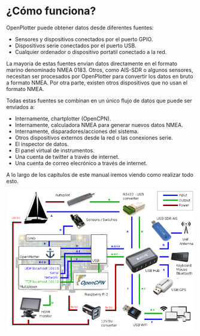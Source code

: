 # ¿Cómo funciona?

OpenPlotter puede obtener datos desde diferentes fuentes:

* Sensores y dispositivos conectados por el puerto GPIO.
* Dispositivos serie conectados por el puerto USB.
* Cualquier ordenador o dispositivo portatil conectado a la red.

La mayoria de estas fuentes envian datos directamente en el  formato marino denominado NMEA 0183. Otros, como AIS-SDR o algunos sensores, necesitan ser procesados por OpenPlotter para convertir los datos en bruto a formato NMEA. Por otra parte, existen otros dispositivos que no usan el formato NMEA.

Todas estas fuentes se combinan en un único flujo de datos que puede ser enviados a:

* Internamente, chartplotter (OpenCPN).
* Internamente, calculadora NMEA para generar nuevos datos NMEA.
* Internamente, disparadores/acciones del sistema.
* Otros dispositivos externos desde la red o las conexiones serie.
* El inspector de datos.
* El panel virtual de instrumentos.
* Una cuenta de twitter a través de internet.
* Una cuenta de correo elecrónico a través de internet.

A lo largo de los capítulos de este manual iremos viendo como realizar todo esto.

![](diagram.png)

